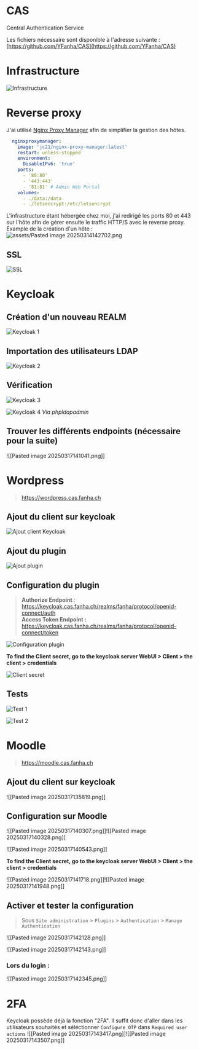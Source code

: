 # CAS
Central Authentication Service

Les fichiers nécessaire sont disponible à l'adresse suivante : [https://github.com/YFanha/CAS](https://github.com/YFanha/CAS)

# Infrastructure

![Infrastructure](assets/infra.png)

# Reverse proxy
J'ai utilisé [Nginx Proxy Manager](https://nginxproxymanager.com/) afin de simplifier la gestion des hôtes.
```yaml
  nginxproxymanager:
    image: 'jc21/nginx-proxy-manager:latest'
    restart: unless-stopped
    environment:
      DisableIPv6: 'true'
    ports:
      - '80:80'
      - '443:443'
      - '81:81' # Admin Web Portal
    volumes:
      - ./data:/data
      - ./letsencrypt:/etc/letsencrypt
```

L'infrastructure étant hébergée chez moi, j'ai redirigé les ports 80 et 443 sur l'hôte afin de gérer ensuite le traffic HTTP/S avec le reverse proxy. Example de la création d'un hôte :
![assets/Pasted image 20250314142702.png](assets/Pasted%20image%2020250314142702.png)

## SSL
![SSL](Pasted%20image%2020250314142856.png)


# Keycloak
## Création d'un nouveau REALM

![Keycloak 1](assets/Pasted%20image%2020250313142203.png)

## Importation des utilisateurs LDAP

![Keycloak 2](assets/Pasted%20image%2020250314115923.png)

## Vérification

![Keycloak 3](assets/Pasted%20image%2020250314115906.png)

![Keycloak 4](assets/Pasted%20image%2020250313142708.png)
*Via phpldapadmin*
## Trouver les différents endpoints (nécessaire pour la suite)
![[Pasted image 20250317141041.png]]

# Wordpress
>  https://wordpress.cas.fanha.ch
## Ajout du client sur keycloak

![Ajout client Keycloak](assets/Pasted%20image%2020250314140754.png)

## Ajout du plugin

![Ajout plugin](assets/Pasted%20image%2020250306143704.png)

## Configuration du plugin
> **Authorize Endpoint** : https://keycloak.cas.fanha.ch/realms/fanha/protocol/openid-connect/auth  
> **Access Token Endpoint :** https://keycloak.cas.fanha.ch/realms/fanha/protocol/openid-connect/token  

![Configuration plugin](assets/Pasted%20image%2020250314140612.png)

**To find the Client secret, go to the keycloak server WebUI > Client > the client > credentials**

![Client secret](assets/Pasted%20image%2020250314140737.png)

## Tests

![Test 1](assets/Pasted%20image%2020250314135816.png)

![Test 2](assets/Pasted%20image%2020250314140351.png)

# Moodle
> https://moodle.cas.fanha.ch
## Ajout du client sur keycloak

![[Pasted image 20250317135819.png]]
## Configuration sur Moodle
![[Pasted image 20250317140307.png]]![[Pasted image 20250317140328.png]]

![[Pasted image 20250317140543.png]]


**To find the Client secret, go to the keycloak server WebUI > Client > the client > credentials**

![[Pasted image 20250317141718.png]]![[Pasted image 20250317141948.png]]

## Activer et tester la configuration
> Sous `Site administration` > `Plugins` > `Authentication` > `Manage Authentication`


![[Pasted image 20250317142128.png]]

![[Pasted image 20250317142143.png]]
### Lors du login :
![[Pasted image 20250317142345.png]]

# 2FA
Keycloak possède déjà la fonction "2FA". Il suffit donc d'aller dans les utilisateurs souhaités et séléctionner `Configure OTP` dans `Required user actions`
![[Pasted image 20250317143417.png]]![[Pasted image 20250317143507.png]]